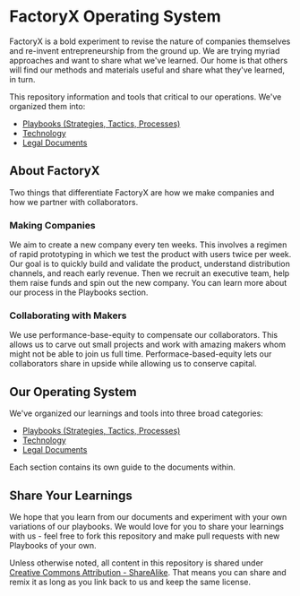 # FactoryX Operating System

FactoryX is a bold experiment to revise the nature of companies themselves and re-invent entrepreneurship from the ground up. We are trying myriad approaches and want to share what we've learned. Our home is that others will find our methods and materials useful and share what they've learned, in turn.

This repository information and tools that critical to our operations. We've organized them into:

* [Playbooks (Strategies, Tactics, Processes)](https://github.com/FACTORYX/FactoryX-Operating-System/tree/master/Playbooks)
* [Technology](https://github.com/FACTORYX/FactoryX-Operating-System/tree/master/Technology)
* [Legal Documents](https://github.com/FACTORYX/FactoryX-Operating-System/tree/master/Legal%20Documents)

## About FactoryX
Two things that differentiate FactoryX are how we make companies and how we partner with collaborators.

### Making Companies
We aim to create a new company every ten weeks. This involves a regimen of rapid prototyping in which we test the product with users twice per week. Our goal is to quickly build and validate the product, understand distribution channels, and reach early revenue. Then we recruit an executive team, help them raise funds and spin out the new company. You can learn more about our process in the Playbooks section.

### Collaborating with Makers
We use performance-base-equity to compensate our collaborators. This allows us to carve out small projects and work with amazing makers whom might not be able to join us full time. Performace-based-equity lets our collaborators share in upside while allowing us to conserve capital.

## Our Operating System
We've organized our learnings and tools into three broad categories:

* [Playbooks (Strategies, Tactics, Processes)](https://github.com/FACTORYX/FactoryX-Operating-System/tree/master/Playbooks)
* [Technology](https://github.com/FACTORYX/FactoryX-Operating-System/tree/master/Technology)
* [Legal Documents](https://github.com/FACTORYX/FactoryX-Operating-System/tree/master/Legal%20Documents)

Each section contains its own guide to the documents within.

## Share Your Learnings
We hope that you learn from our documents and experiment with your own variations of our playbooks. We would love for you to share your learnings with us - feel free to fork this repository and make pull requests with new Playbooks of your own.

Unless otherwise noted, all content in this repository is shared under [Creative Commons Attribution - ShareAlike](https://github.com/FACTORYX/FactoryX-Operating-System/tree/master/license.md). That means you can share and remix it as long as you link back to us and keep the same license.
